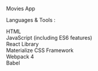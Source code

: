 Movies App
		
Languages & Tools :
		
HTML		
JavaScript (including ES6 features)		
React Library		
Materialize CSS Framework		
Webpack 4		
Babel		


